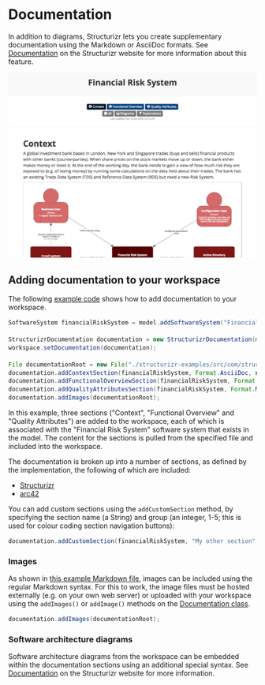 # Documentation

In addition to diagrams, Structurizr lets you create supplementary documentation using the Markdown or AsciiDoc formats. See [Documentation](https://structurizr.com/help/documentation) on the Structurizr website for more information about this feature.

![Example documentation](images/documentation-1.png)

## Adding documentation to your workspace

The following [example code](https://github.com/structurizr/java/blob/master/structurizr-examples/src/com/structurizr/example/core/financialrisksystem/FinancialRiskSystem.java) shows how to add documentation to your workspace.

```java
SoftwareSystem financialRiskSystem = model.addSoftwareSystem("Financial Risk System", "Calculates the bank's exposure to risk for product X");

StructurizrDocumentation documentation = new StructurizrDocumentation(model);
workspace.setDocumentation(documentation);

File documentationRoot = new File("./structurizr-examples/src/com/structurizr/example/core/financialrisksystem");
documentation.addContextSection(financialRiskSystem, Format.AsciiDoc, new File(documentationRoot, "context.adoc"));
documentation.addFunctionalOverviewSection(financialRiskSystem, Format.Markdown, new File(documentationRoot, "functional-overview.md"));
documentation.addQualityAttributesSection(financialRiskSystem, Format.Markdown, new File(documentationRoot, "quality-attributes.md"));
documentation.addImages(documentationRoot);
```

In this example, three sections ("Context", "Functional Overview" and "Quality Attributes") are added to the workspace, each of which is associated with the "Financial Risk System" software system that exists in the model. The content for the sections is pulled from the specified file and included into the workspace.

The documentation is broken up into a number of sections, as defined by the implementation, the following of which are included:

- [Structurizr](https://github.com/structurizr/java/blob/master/structurizr-core/src/com/structurizr/documentation/StructurizrDocumentation.java)
- [arc42](https://github.com/structurizr/java/blob/master/structurizr-core/src/com/structurizr/documentation/Arc42Documentation.java)

You can add custom sections using the ```addCustomSection``` method, by specifying the section name (a String) and group (an integer, 1-5; this is used for colour coding section navigation buttons):

```java
documentation.addCustomSection(financialRiskSystem, "My other section", 3, Format.Markdown, new File(documentationRoot, "my-other-section.md"));
```

### Images

As shown in [this example Markdown file](https://github.com/structurizr/java/blob/master/structurizr-examples/src/com/structurizr/example/core/financialrisksystem/functional-overview.md), images can be included using the regular Markdown syntax. For this to work, the image files must be hosted externally (e.g. on your own web server) or uploaded with your workspace using the ```addImages()``` or ```addImage()``` methods on the [Documentation class](https://github.com/structurizr/java/blob/master/structurizr-core/src/com/structurizr/documentation/Documentation.java).

```java
documentation.addImages(documentationRoot);
```

### Software architecture diagrams

Software architecture diagrams from the workspace can be embedded within the documentation sections using an additional special syntax. See [Documentation](https://structurizr.com/help/documentation) on the Structurizr website for more information.
